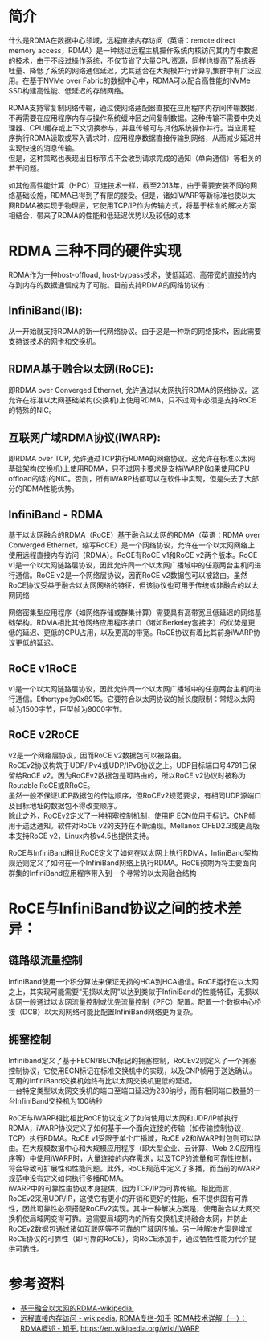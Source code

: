 # 简介
什么是RDMA在数据中心领域，远程直接内存访问（英语：remote direct memory access，RDMA）是一种绕过远程主机操作系统内核访问其内存中数据的技术，由于不经过操作系统，不仅节省了大量CPU资源，同样也提高了系统吞吐量、降低了系统的网络通信延迟，尤其适合在大规模并行计算机集群中有广泛应用。在基于NVMe over Fabric的数据中心中，RDMA可以配合高性能的NVMe SSD构建高性能、低延迟的存储网络。  
  
RDMA支持零复制网络传输，通过使网络适配器直接在应用程序内存间传输数据，不再需要在应用程序内存与操作系统缓冲区之间复制数据。这种传输不需要中央处理器、CPU缓存或上下文切换参与，并且传输可与其他系统操作并行。当应用程序执行RDMA读取或写入请求时，应用程序数据直接传输到网络，从而减少延迟并实现快速的消息传输。  
但是，这种策略也表现出目标节点不会收到请求完成的通知（单向通信）等相关的若干问题。  
  
如其他高性能计算（HPC）互连技术一样，截至2013年，由于需要安装不同的网络基础设施，RDMA已得到了有限的接受。但是，诸如iWARP等新标准也使以太网RDMA被实现于物理层，它使用TCP/IP作为传输方式，将基于标准的解决方案相结合，带来了RDMA的性能和低延迟优势以及较低的成本  

# RDMA 三种不同的硬件实现
RDMA作为一种host-offload, host-bypass技术，使低延迟、高带宽的直接的内存到内存的数据通信成为了可能。目前支持RDMA的网络协议有：  
## InfiniBand(IB):   
从一开始就支持RDMA的新一代网络协议。由于这是一种新的网络技术，因此需要支持该技术的网卡和交换机。  
  
## RDMA基于融合以太网(RoCE): 
即RDMA over Converged Ethernet, 允许通过以太网执行RDMA的网络协议。这允许在标准以太网基础架构(交换机)上使用RDMA，只不过网卡必须是支持RoCE的特殊的NIC。  
  
## 互联网广域RDMA协议(iWARP): 
即RDMA over TCP, 允许通过TCP执行RDMA的网络协议。这允许在标准以太网基础架构(交换机)上使用RDMA，只不过网卡要求是支持iWARP(如果使用CPU offload的话)的NIC。否则，所有iWARP栈都可以在软件中实现，但是失去了大部分的RDMA性能优势。  
  
## InfiniBand - RDMA

基于以太网融合的RDMA（RoCE）基于融合以太网的RDMA（英语：RDMA over Converged Ethernet，缩写RoCE）是一个网络协议，允许在一个以太网网络上使用远程直接内存访问（RDMA）。RoCE有RoCE v1和RoCE v2两个版本。RoCE v1是一个以太网链路层协议，因此允许同一个以太网广播域中的任意两台主机间进行通信。RoCE v2是一个网络层协议，因而RoCE v2数据包可以被路由。虽然RoCE协议受益于融合以太网网络的特征，但该协议也可用于传统或非融合的以太网网络

网络密集型应用程序（如网络存储或群集计算）需要具有高带宽且低延迟的网络基础架构。RDMA相比其他网络应用程序接口（诸如Berkeley套接字）的优势是更低的延迟、更低的CPU占用，以及更高的带宽。RoCE协议有着比其前身iWARP协议更低的延迟。  
  
##  RoCE v1RoCE 
v1是一个以太网链路层协议，因此允许同一个以太网广播域中的任意两台主机间进行通信。Ethertype为0x8915。它要符合以太网协议的帧长度限制：常规以太网帧为1500字节，巨型帧为9000字节。  
##  RoCE v2RoCE 
v2是一个网络层协议，因而RoCE v2数据包可以被路由。  
RoCEv2协议构筑于UDP/IPv4或UDP/IPv6协议之上。UDP目标端口号4791已保留给RoCE v2。因为RoCEv2数据包是可路由的，所以RoCE v2协议时被称为Routable RoCE或RRoCE。  
虽然一般不保证UDP数据包的传达顺序，但RoCEv2规范要求，有相同UDP源端口及目标地址的数据包不得改变顺序。  
除此之外，RoCEv2定义了一种拥塞控制机制，使用IP ECN位用于标记，CNP帧用于送达通知。软件对RoCE v2的支持在不断涌现。Mellanox OFED2.3或更高版本支持RoCE v2，Linux内核v4.5也提供支持。  
  
RoCE与InfiniBand相比RoCE定义了如何在以太网上执行RDMA，InfiniBand架构规范则定义了如何在一个InfiniBand网络上执行RDMA。RoCE预期为将主要面向群集的InfiniBand应用程序带入到一个寻常的以太网融合结构  

# RoCE与InfiniBand协议之间的技术差异：  
##  链路级流量控制
InfiniBand使用一个积分算法来保证无损的HCA到HCA通信。RoCE运行在以太网之上，其实现可能需要“无损以太网”以达到类似于InfiniBand的性能特征，无损以太网一般通过以太网流量控制或优先流量控制（PFC）配置。配置一个数据中心桥接（DCB）以太网网络可能比配置InfiniBand网络更为复杂。  
##  拥塞控制
Infiniband定义了基于FECN/BECN标记的拥塞控制，RoCEv2则定义了一个拥塞控制协议，它使用ECN标记在标准交换机中的实现，以及CNP帧用于送达确认。  
可用的InfiniBand交换机始终有比以太网交换机更低的延迟。  
一台特定类型以太网交换机的端口至端口延迟为230纳秒，而有相同端口数量的一台InfiniBand交换机为100纳秒  

RoCE与iWARP相比相比RoCE协议定义了如何使用以太网和UDP/IP帧执行RDMA，iWARP协议定义了如何基于一个面向连接的传输（如传输控制协议，TCP）执行RDMA。RoCE v1受限于单个广播域，RoCE v2和iWARP封包则可以路由。在大规模数据中心和大规模应用程序（即大型企业、云计算、Web 2.0应用程序等）中使用iWARP时，大量连接的内存需求，以及TCP的流量和可靠性控制，将会导致可扩展性和性能问题。此外，RoCE规范中定义了多播，而当前的iWARP规范中没有定义如何执行多播RDMA。  
iWARP中的可靠性由协议本身提供，因为TCP/IP为可靠传输。相比而言，RoCEv2采用UDP/IP，这使它有更小的开销和更好的性能，但不提供固有可靠性，因此可靠性必须搭配RoCEv2实现。其中一种解决方案是，使用融合以太网交换机使局域网变得可靠。这需要局域网内的所有交换机支持融合太网，并防止RoCEv2数据包通过诸如互联网等不可靠的广域网传输。另一种解决方案是增加RoCE协议的可靠性（即可靠的RoCE），向RoCE添加手，通过牺牲性能为代价提供可靠性。  
  

# 参考资料
- [基于融合以太网的RDMA-wikipedia.](https://zh.wikipedia.org/wiki/%E5%9F%BA%E4%BA%8E%E8%9E%8D%E5%90%88%E4%BB%A5%E5%A4%AA%E7%BD%91%E7%9A%84RDMA)
- [远程直接内存访问 - wikipedia.](https://zh.wikipedia.org/wiki/%E8%BF%9C%E7%A8%8B%E7%9B%B4%E6%8E%A5%E5%86%85%E5%AD%98%E8%AE%BF%E9%97%AE)
[RDMA专栏-知乎](https://www.zhihu.com/column/rdmatechnology)
[RDMA技术详解（一）：RDMA概述 - 知乎.](https://zhuanlan.zhihu.com/p/55142557)
https://en.wikipedia.org/wiki/IWARP
